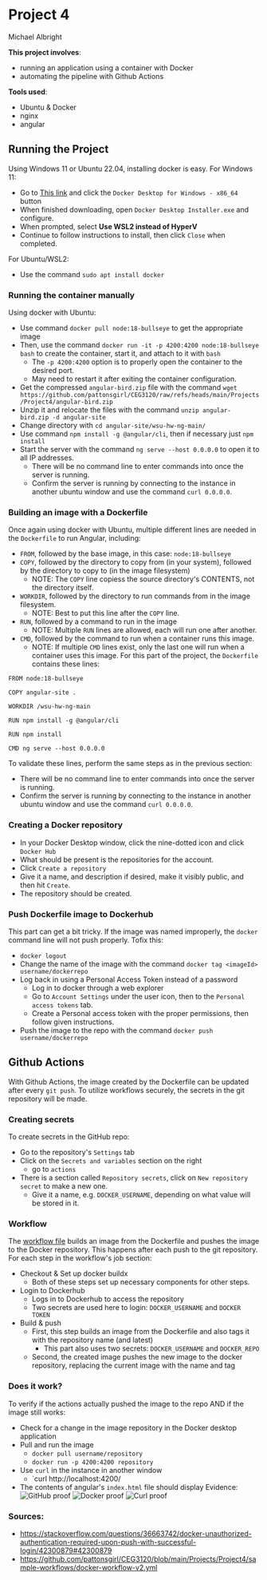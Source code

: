 # Project 4
Michael Albright


**This project involves**:
- running an application using a container with Docker
- automating the pipeline with Github Actions

**Tools used**:
- Ubuntu & Docker
- nginx
- angular

## Running the Project
Using Windows 11 or Ubuntu 22.04, installing docker is easy.
For Windows 11:
* Go to [This link](https://docs.docker.com/desktop/setup/install/windows-install/) and click the `Docker Desktop for Windows - x86_64` button
* When finished downloading, open `Docker Desktop Installer.exe` and configure.
* When prompted, select **Use WSL2 instead of HyperV**
* Continue to follow instructions to install, then click `Close` when completed.

For Ubuntu/WSL2:
* Use the command `sudo apt install docker`

### Running the container manually
Using docker with Ubuntu:
* Use command `docker pull node:18-bullseye` to get the appropriate image
* Then, use the command `docker run -it -p 4200:4200 node:18-bullseye bash` to create the container, start it, and attach to it with `bash`
  * The `-p 4200:4200` option is to properly open the container to the desired port.
  * May need to restart it after exiting the container configuration.
* Get the compressed `angular-bird.zip` file with the command `wget https://github.com/pattonsgirl/CEG3120/raw/refs/heads/main/Projects/Project4/angular-bird.zip`
* Unzip it and relocate the files with the command `unzip angular-bird.zip -d angular-site`
* Change directory with `cd angular-site/wsu-hw-ng-main/`
* Use command `npm install -g @angular/cli`, then if necessary just `npm install`
* Start the server with the command `ng serve --host 0.0.0.0` to open it to all IP addresses.
  * There will be no command line to enter commands into once the server is running.
  * Confirm the server is running by connecting to the instance in another ubuntu window and use the command `curl 0.0.0.0`.

### Building an image with a Dockerfile
Once again using docker with Ubuntu, multiple different lines are needed in the `Dockerfile` to run Angular, including:
* `FROM`, followed by the base image, in this case: `node:18-bullseye`
* `COPY`, followed by the directory to copy from (in your system), followed by the directory to copy to (in the image filesystem)
  * NOTE: The `COPY` line copiess the source directory's CONTENTS, not the directory itself.
* `WORKDIR`, followed by the directory to run commands from in the image filesystem.
  * NOTE: Best to put this line after the `COPY` line.
* `RUN`, followed by a command to run in the image
  * NOTE: Multiple `RUN` lines are allowed, each will run one after another.
* `CMD`, followed by the command to run when a container runs this image.
  * NOTE: If multiple `CMD` lines exist, only the last one will run when a container uses this image.
For this part of the project, the `Dockerfile` contains these lines:
```
FROM node:18-bullseye

COPY angular-site .

WORKDIR /wsu-hw-ng-main

RUN npm install -g @angular/cli

RUN npm install

CMD ng serve --host 0.0.0.0
```
To validate these lines, perform the same steps as in the previous section:
  * There will be no command line to enter commands into once the server is running.
  * Confirm the server is running by connecting to the instance in another ubuntu window and use the command `curl 0.0.0.0`.

### Creating a Docker repository
* In your Docker Desktop window, click the nine-dotted icon and click `Docker Hub`
* What should be present is the repositories for the account.
* Click `Create a repository`
* Give it a name, and description if desired, make it visibly public, and then hit `Create`.
* The repository should be created.

### Push Dockerfile image to Dockerhub
This part can get a bit tricky. If the image was named improperly, the `docker` command line will not push properly.  Tofix this:
* `docker logout`
* Change the name of the image with the command `docker tag <imageId> username/dockerrepo`
* Log back in using a Personal Access Token instead of a password
  * Log in to docker through a web explorer
  * Go to `Account Settings` under the user icon, then to the `Personal access tokens` tab.
  * Create a Personal access token with the proper permissions, then follow given instructions.
* Push the image to the repo with the command `docker push username/dockerrepo`

## Github Actions
With Github Actions, the image created by the Dockerfile can be updated after every `git push`.  To utilize workflows securely, the secrets in the git repository will be made.

### Creating secrets
To create secrets in the GitHub repo:
* Go to the repository's `Settings` tab
* Click on the `Secrets and variables` section on the right
  * go to `actions`
* There is a section called `Repository secrets`, click on `New repository secret` to make a new one.
  * Give it a name, e.g. `DOCKER_USERNAME`, depending on what value will be stored in it.

### Workflow
The [workflow file](.github/workflows/update-docker.yml) builds an image from the Dockerfile and pushes the image to the Docker repository.  This happens after each push to the git repository.  
For each step in the workflow's job section:
* Checkout & Set up docker buildx
  * Both of these steps set up necessary components for other steps.
* Login to Dockerhub
  * Logs in to Dockerhub to access the repository
  * Two secrets are used here to login: `DOCKER_USERNAME` and `DOCKER TOKEN`
* Build & push
  * First, this step builds an image from the Dockerfile and also tags it with the repository name (and latest)
    * This part also uses two secrets: `DOCKER_USERNAME` and `DOCKER_REPO`
  * Second, the created image pushes the new image to the docker repository, replacing the current image with the name and tag

### Does it work?
To verify if the actions actually pushed the image to the repo AND if the image still works:
* Check for a change in the image repository in the Docker desktop application
* Pull and run the image
  * `docker pull username/repository`
  * `docker run -p 4200:4200 repository`
* Use `curl` in the instance in another window
  * `curl http://localhost:4200/
* The contents of angular's `index.html` file should display
Evidence:
![GitHub proof](images/GitHubCheck.png)
![Docker proof](images/DockerDesktopCheck.png)
![Curl proof](images/CurlCheck.png)


### Sources:
* https://stackoverflow.com/questions/36663742/docker-unauthorized-authentication-required-upon-push-with-successful-login/42300879#42300879
* https://github.com/pattonsgirl/CEG3120/blob/main/Projects/Project4/sample-workflows/docker-workflow-v2.yml
